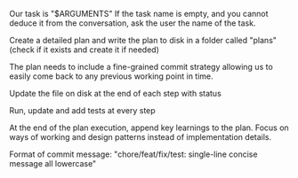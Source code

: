 
Our task is "$ARGUMENTS"
If the task name is empty, and you cannot deduce it from the conversation, ask the user the name of the task.

Create a detailed plan and write the plan to disk in a folder called "plans" (check if it exists and create it if needed)

The plan needs to include a fine-grained commit strategy allowing us to easily come back to any previous working point in time.

Update the file on disk at the end of each step with status

Run, update and add tests at every step

At the end of the plan execution, append key learnings to the plan. Focus on ways of working and design patterns instead of implementation details.

Format of commit message: "chore/feat/fix/test: single-line concise message all lowercase"

